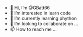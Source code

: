 - 👋 Hi, I’m @GBatt66
- 👀 I’m interested in learn code
- 🌱 I’m currently learning phython  
- 💞️ I’m looking to collaborate on ...
- 📫 How to reach me ...

<!---
GBatt66/GBatt66 is a ✨ special ✨ repository because its `README.md` (this file) appears on your GitHub profile.
You can click the Preview link to take a look at your changes.
--->
